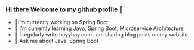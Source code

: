 ### Hi there Welcome to my github profile 👋


- 🔭I’m currently working on Spring Boot
- 🌱 I’m currently learning Java, Spring Boot, Microservice Architecture
- 📝 I regularly write hayyhay.com i am sharing blog posts on my website
- 💬  Ask me about Java, Spring Boot



